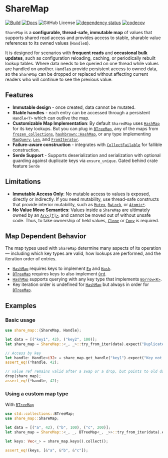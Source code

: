 # ShareMap

[![Build](https://github.com/MaxMahem/share_map/actions/workflows/ci.yml/badge.svg)](https://github.com/MaxMahem/share_map/actions/workflows/ci.yml)
[![Docs](https://github.com/MaxMahem/share_map/actions/workflows/docs.yml/badge.svg)](https://maxmahem.github.io/share_map/share_map/index.html)
![GitHub License](https://img.shields.io/github/license/maxmahem/share_map)
[![dependency status](https://deps.rs/repo/github/maxmahem/share_map/status.svg)](https://deps.rs/repo/github/maxmahem/share_map)
[![codecov](https://codecov.io/github/MaxMahem/share_map/graph/badge.svg?token=N5JJLLQ04L)](https://codecov.io/github/MaxMahem/share_map)

`ShareMap` is a **configurable, thread-safe, immutable map** of values that supports shared read access and provides access to stable, sharable value references to its owned values (`Handle`s).

It is designed for scenarios with **frequent reads** and **occasional bulk updates**, such as configuration reloading, caching, or periodically rebuilt lookup tables. Where data needs to be queried on one thread while values are handled on another. `Handle`s provide persistent access to owned data, so the `ShareMap` can be dropped or replaced without affecting current readers who will continue to see the previous value.

## Features

- **Immutable design** - once created, data cannot be mutated.
- **Stable handles** - each entry can be accessed through a persistent `Handle<T>` which can outlive the map.
- **Customizable Map Implementation**: By default `SharedMap` uses [`HashMap`](https://doc.rust-lang.org/std/collections/struct.HashMap.html) for its key lookups. But you can plug in [`BTreeMap`](https://doc.rust-lang.org/std/collections/struct.BTreeMap.html), any of the maps from [`frozen_collections`](https://docs.rs/frozen-collections/latest/frozen_collections/), [`hashbrown::HashMap`](https://docs.rs/hashbrown/latest/hashbrown/), or any type implementing [`MapQuery`](https://docs.rs/frozen_collections/latest/frozen_collections/trait.MapQuery.html), [`Len`](https://docs.rs/frozen_collections/latest/frozen_collections/trait.Len.html), and [`FromIterator`](https://doc.rust-lang.org/std/iter/trait.FromIterator.html).
- **Failure-aware construction** - integrates with [`CollectFailable`](https://github.com/MaxMahem/collect_failable) for fallible construction.
- **Serde Support** - Supports deserialization and serialization with optional guarding against duplicate keys via `ensure_unique`. Gated behind crate feature `Serde`

## Limitations

- **Immutable Access Only**: No mutable access to values is exposed, directly or indirectly. If you need mutability, use thread-safe constructs that provide interior mutability, such as [`Mutex`](https://doc.rust-lang.org/std/sync/struct.Mutex.html), [`RwLock`](https://doc.rust-lang.org/std/sync/struct.RwLock.html), or [`Atomic*`](https://doc.rust-lang.org/std/sync/atomic/index.html).
- **No Value Move Semantics**: Values inside a `ShareMap` are ultimately owned by an [`Arc<[T]>`](https://doc.rust-lang.org/std/sync/struct.Arc.html), and cannot be moved out of without unsafe code. Thus, to take ownership of held values, [`Clone`](https://doc.rust-lang.org/std/clone/trait.Clone.html) or [`Copy`](https://doc.rust-lang.org/std/marker/trait.Copy.html) is required.

## Map Dependent Behavior

The map types used with `ShareMap` determine many aspects of its operation — including which key types are valid, how lookups are performed, and the iteration order of entries.

- [`HashMap`](https://doc.rust-lang.org/std/collections/struct.HashMap.html) requires keys to implement [`Eq`](https://doc.rust-lang.org/std/cmp/trait.Eq.html) and [`Hash`](https://doc.rust-lang.org/std/hash/trait.Hash.html).
- [`BTreeMap`](https://doc.rust-lang.org/std/collections/struct.BTreeMap.html) requires keys to also implement [`Ord`](https://doc.rust-lang.org/std/cmp/trait.Ord.html).
- [`HashMap`](https://doc.rust-lang.org/std/collections/struct.HashMap.html) supports querying with any key type that implements [`Borrow<K>`](https://doc.rust-lang.org/std/borrow/trait.Borrow.html).
- Key iteration order is undefined for [`HashMap`](https://doc.rust-lang.org/std/collections/struct.HashMap.html) but always in order for [`BTreeMap`](https://doc.rust-lang.org/std/collections/struct.BTreeMap.html).

## Examples

### Basic usage

```rust
use share_map::{ShareMap, Handle};

let data = [("key1", 42), ("key2", 100)];
let share_map = ShareMap::<_, _>::try_from_iter(data).expect("Duplicate Key");

// Access by key 
let handle: Handle<i32> = share_map.get_handle("key1").expect("Key not found");
assert_eq!(*handle, 42);

// value ref remains valid after a swap or a drop, but points to old data
drop(share_map);
assert_eq!(*handle, 42); 
```

### Using a custom map type

With [`BTreeMap`](https://doc.rust-lang.org/std/collections/struct.BTreeMap.html)
```rust
use std::collections::BTreeMap;
use share_map::ShareMap;

let data = [("a", 42), ("b", 100), ("c", 200)];
let share_map = ShareMap::<_, _, BTreeMap<_, _>>::try_from_iter(data).expect("Duplicate Key");

let keys: Vec<_> = share_map.keys().collect();

assert_eq!(keys, [&"a", &"b", &"c"]);
```
